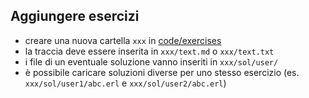 ## Aggiungere esercizi
- creare una nuova cartella `xxx` in [code/exercises](code/exercises/)
- la traccia deve essere inserita in `xxx/text.md` o `xxx/text.txt`
- i file di un eventuale soluzione vanno inseriti in `xxx/sol/user/`
- è possibile caricare soluzioni diverse per uno stesso esercizio (es. `xxx/sol/user1/abc.erl` e `xxx/sol/user2/abc.erl`)